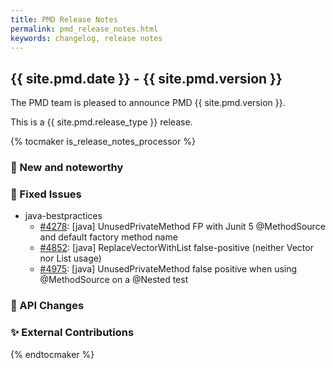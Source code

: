 ```yaml
---
title: PMD Release Notes
permalink: pmd_release_notes.html
keywords: changelog, release notes
---
```


## {{ site.pmd.date }} - {{ site.pmd.version }}

The PMD team is pleased to announce PMD {{ site.pmd.version }}.

This is a {{ site.pmd.release_type }} release.

{% tocmaker is_release_notes_processor %}

### 🚀 New and noteworthy

### 🐛 Fixed Issues

* java-bestpractices
  * [#4278](https://github.com/pmd/pmd/issues/4278): \[java] UnusedPrivateMethod FP with Junit 5 @MethodSource and default factory method name
  * [#4852](https://github.com/pmd/pmd/issues/4852): \[java] ReplaceVectorWithList false-positive (neither Vector nor List usage) 
  * [#4975](https://github.com/pmd/pmd/issues/4975): \[java] UnusedPrivateMethod false positive when using @MethodSource on a @Nested test

### 🚨 API Changes

### ✨ External Contributions

{% endtocmaker %}

